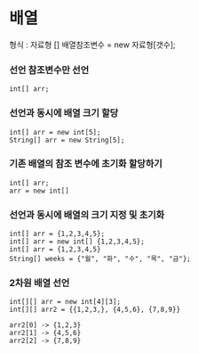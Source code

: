 배열
===

형식 : 자료형 [] 배열참조변수 = new 자료형[갯수];

### 선언 참조변수만 선언
```
int[] arr;
```

### 선언과 동시에 배열 크기 할당
```
int[] arr = new int[5];
String[] arr = new String[5];
```


### 기존 배열의 참조 변수에 초기화 할당하기
```
int[] arr;
arr = new int[]
```

### 선언과 동시에 배열의 크기 지정 및 초기화
```
int[] arr = {1,2,3,4,5};
int[] arr = new int[] {1,2,3,4,5};
int[] arr = {1,2,3,4,5}
String[] weeks = {"월", "화", "수", "목", "금"};
```

### 2차원 배열 선언
```
int[][] arr = new int[4][3];
int[][] arr2 = {{1,2,3,}, {4,5,6}, {7,8,9}}
```

```
arr2[0] -> {1,2,3}
arr2[1] -> {4,5,6}
arr2[2] -> {7,8,9}
```
